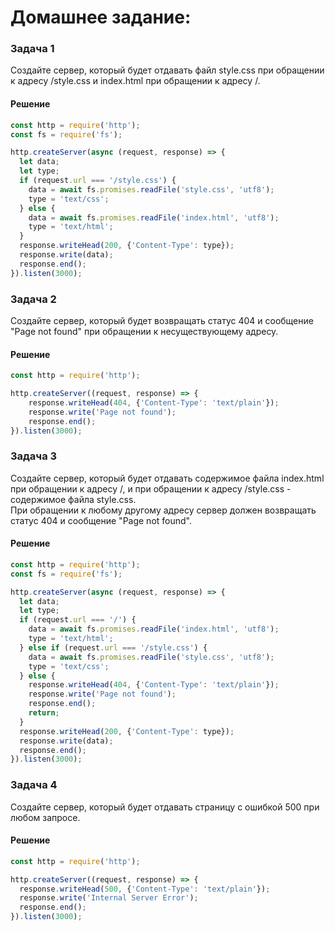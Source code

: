# Домашнее задание:

### Задача 1

Создайте сервер, который будет отдавать файл style.css при обращении к адресу /style.css и index.html при обращении к адресу /.

#### Решение

```js
const http = require('http');
const fs = require('fs');

http.createServer(async (request, response) => {
  let data;
  let type;
  if (request.url === '/style.css') {
    data = await fs.promises.readFile('style.css', 'utf8');
    type = 'text/css';
  } else {
    data = await fs.promises.readFile('index.html', 'utf8');
    type = 'text/html';
  }
  response.writeHead(200, {'Content-Type': type});
  response.write(data);
  response.end();
}).listen(3000);

```

### Задача 2

Создайте сервер, который будет возвращать статус 404 и сообщение "Page not found" при обращении к несуществующему адресу.

#### Решение

```js
const http = require('http');

http.createServer((request, response) => {
    response.writeHead(404, {'Content-Type': 'text/plain'});
    response.write('Page not found');
    response.end();
}).listen(3000);

```

### Задача 3

Создайте сервер, который будет отдавать содержимое файла index.html при обращении к адресу /, и при обращении к адресу /style.css - содержимое файла style.css.\
При обращении к любому другому адресу сервер должен возвращать статус 404 и сообщение "Page not found".

#### Решение

```js
const http = require('http');
const fs = require('fs');

http.createServer(async (request, response) => {
  let data;
  let type;
  if (request.url === '/') {
    data = await fs.promises.readFile('index.html', 'utf8');
    type = 'text/html';
  } else if (request.url === '/style.css') {
    data = await fs.promises.readFile('style.css', 'utf8');
    type = 'text/css';
  } else {
    response.writeHead(404, {'Content-Type': 'text/plain'});
    response.write('Page not found');
    response.end();
    return;
  }
  response.writeHead(200, {'Content-Type': type});
  response.write(data);
  response.end();
}).listen(3000);

```

### Задача 4

Создайте сервер, который будет отдавать страницу с ошибкой 500 при любом запросе.

#### Решение


```js
const http = require('http');

http.createServer((request, response) => {
  response.writeHead(500, {'Content-Type': 'text/plain'});
  response.write('Internal Server Error');
  response.end();
}).listen(3000);

```
